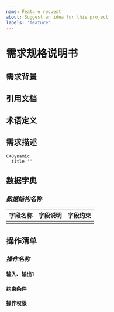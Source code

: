 ```yaml
---
name: Feature request
about: Suggest an idea for this project
labels: 'feature'
---
```


# 需求规格说明书

## 需求背景

## 引用文档

## 术语定义

## 需求描述

```mermaid
C4Dynamic
  title ''
```

## 数据字典

### *数据结构名称*

| 字段名称 | 字段说明 | 字段约束 |
|------|------|------|
|      |      |      |

## 操作清单

### *操作名称*

#### 输入、输出1

#### 约束条件

#### 操作权限
